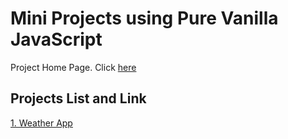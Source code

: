 # Mini Projects using Pure Vanilla JavaScript

Project Home Page. Click [here](#)

## Projects List and Link

[1. Weather App](#)
